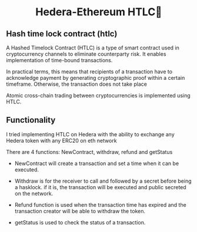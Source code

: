 <h1  align="center">Hedera-Ethereum HTLC👋</h1>

## Hash time lock contract (htlc)

A Hashed Timelock Contract (HTLC) is a type of smart contract used in cryptocurrency channels to eliminate counterparty risk. It enables implementation of time-bound transactions.

In practical terms, this means that recipients of a transaction have to acknowledge payment by generating cryptographic proof within a certain timeframe. Otherwise, the transaction does not take place

Atomic cross-chain trading between cryptocurrencies is implemented using HTLC.

## Functionality

I tried implementing HTLC on Hedera with the ability to exchange any Hedera token with any ERC20 on eth network

There are 4 functions: NewContract, withdraw, refund and getStatus

- NewContract will create a transaction and set a time when it can be executed.

- Withdraw is for the receiver to call and followed by a secret before being a hasklock. if it is, the transaction will be executed and public secreted on the network.

- Refund function is used when the transaction time has expired and the transaction creator will be able to withdraw the token.

- getStatus is used to check the status of a transaction.
